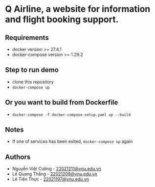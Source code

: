 # Q Airline, a website for information and flight booking support.

## Requirements
- docker version >= 27.4.1
- docker-compose version >= 1.29.2

## Step to run demo
- clone this repository
- `docker-compose up`

## Or you want to build from Dockerfile
- `docker-compose -f docker-compose-setup.yaml up --build`

## Notes
- If one of services has been exited, `docker-compose up` again

## Authors
- Nguyễn Việt Cường - 22021211@vnu.edu.vn
- Lê Quang Thắng - 22021209@vnu.edu.vn
- Lê Tiến Thực - 22021197@vnu.edu.vn
